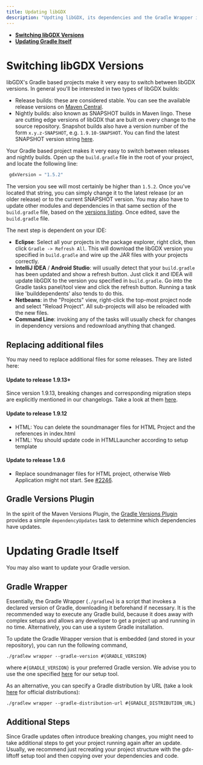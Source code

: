 ```yaml
---
title: Updating libGDX
description: "Updting libGDX, its dependencies and the Gradle Wrapper itself is straight-forward. Start by opening up the build.gradle file in the root of your project."
---
```

* [**Switching libGDX Versions**](#switching-libgdx-versions)
* [**Updating Gradle Itself**](#updating-gradle-itself)

# Switching libGDX Versions
libGDX's Gradle based projects make it very easy to switch between libGDX versions. In general you'll be interested in two types of libGDX builds:

* Release builds: these are considered stable. You can see the available release versions on [Maven Central](https://search.maven.org/search?q=g:com.badlogicgames.gdx%20AND%20a:gdx).
* Nightly builds: also known as SNAPSHOT builds in Maven lingo. These are cutting edge versions of libGDX that are built on every change to the source repository. Snapshot builds also have a version number of the form `x.y.z-SNAPSHOT`, e.g. `1.9.10-SNAPSHOT`. You can find the latest SNAPSHOT version string [here](https://github.com/libgdx/libgdx/blob/master/gradle.properties#L8).

Your Gradle based project makes it very easy to switch between releases and nightly builds. Open up the `build.gradle` file in the root of your project, and locate the following line:

```groovy
 gdxVersion = "1.5.2"
```

The version you see will most certainly be higher than `1.5.2`. Once you've located that string, you can simply change it to the latest release (or an older release) or to the current SNAPSHOT version. You may also have to update other modules and dependencies in that same section of the `build.gradle` file, based on the [versions listing](/dev/versions/). Once edited, save the `build.gradle` file.

The next step is dependent on your IDE:

* **Eclipse**: Select all your projects in the package explorer, right click, then click `Gradle -> Refresh All`. This will download the libGDX version you specified in `build.gradle` and wire up the JAR files with your projects correctly.
* **IntelliJ IDEA** / **Android Studio**: will usually detect that your `build.gradle` has been updated and show a refresh button. Just click it and IDEA will update libGDX to the version you specified in `build.gradle`. Go into the Gradle tasks panel/tool view and click the refresh button. Running a task like 'builddependents' also tends to do this.
* **Netbeans**: in the "Projects" view, right-click the top-most project node and select "Reload Project". All sub-projects will also be reloaded with the new files.
* **Command Line**: invoking any of the tasks will usually check for changes in dependency versions and redownload anything that changed.

## Replacing additional files

You may need to replace additional files for some releases. They are listed here:

#### Update to release 1.9.13+
Since version 1.9.13, breaking changes and corresponding migration steps are explicitly mentioned in our changelogs. Take a look at them [here](/news/changelog/).

#### Update to release 1.9.12

* HTML: You can delete the soundmanager files for HTML Project and the references in index.html
* HTML: You should update code in HTMLLauncher according to setup template

#### Update to release 1.9.6
* Replace soundmanager files for HTML project, otherwise Web Application might not start. See [#2246](https://github.com/libgdx/libgdx/pull/4426).

## Gradle Versions Plugin

In the spirit of the Maven Versions Plugin, the [Gradle Versions Plugin](https://github.com/ben-manes/gradle-versions-plugin) provides a simple `dependencyUpdates` task to determine which dependencies have updates.

# Updating Gradle Itself
You may also want to update your Gradle version.

## Gradle Wrapper
Essentially, the Gradle Wrapper (`./gradlew`) is a script that invokes a declared version of Gradle, downloading it beforehand if necessary. It is the recommended way to execute any Gradle build, because it does away with complex setups and allows any developer to get a project up and running in no time. Alternatively, you can use a system Gradle installation.

To update the Gradle Wrapper version that is embedded (and stored in your repository), you can run the following command,

```
./gradlew wrapper --gradle-version #{GRADLE_VERSION}
```

where `#{GRADLE_VERSION}` is your preferred Gradle version. We advise you to use the one specified [here](https://github.com/libgdx/libgdx/blob/master/extensions/gdx-setup/res/com/badlogic/gdx/setup/resources/gradle/wrapper/gradle-wrapper.properties#L3) for our setup tool.

As an alternative, you can specify a Gradle distribution by URL (take a look [here](https://services.gradle.org) for official distributions):

```
./gradlew wrapper --gradle-distribution-url #{GRADLE_DISTRIBUTION_URL}
```

## Additional Steps
Since Gradle updates often introduce breaking changes, you might need to take additional steps to get your project running again after an update. Usually, we recommend just recreating your project structure with the gdx-liftoff setup tool and then copying over your dependencies and code. <!--Alternatively, you can take a look at the changes we made to the setup tool's example project [here](https://github.com/libgdx/libgdx/commits/master/extensions/gdx-setup).-->
